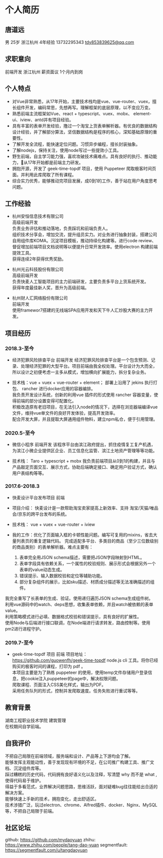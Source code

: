# 个人简历

## 唐道远

男
25岁
浙江杭州
4年经验
13732295343
tdy853839625@qq.com

## 求职意向

前端开发 浙江杭州 薪资面议 1个月内到岗

## 个人特点

- 对Vue非常熟悉，从17年开始，主要技术栈均是vue、vue-router、vuex，擅长组件开发，编码常思，先想再写。理解框架的底层原理，以不变应万变。
- 熟悉前端主流框架如Vue、react + typescript、vuex、mobx、 element-ui、iview、antd并有项目经验。
- 具有丰富的表单开发经验，撸过一个淘宝上货表单解析器。有优良的数据结构设计经验，并了解部分算法，坚信数据结构是程序的核心，深知基础原理的重要性。
- 了解开发全流程，能快速定位问题。习惯异步编程，擅长封装抽象。
- 了解nodejs，保持关注，使用node写过一些提效小工具。
- 野生前端，自主学习能力强，喜欢攻破技术痛难点。具有良好的执行、推动能力，从17年开始都是前端主力研发。
- 拥抱开源，开发了 geek-time-topdf 项目，使用 Puppeteer 爬取极客时间页面。并利用此库爬取了所有课程。
- 综合实力优秀，能够推动完项目发展，成0到1的工作，善于站在用户角度思考问题。

## 工作经验

- 杭州安恒信息技术有限公司  
  高级前端开发  
  负责业务评估和推动落地，负责踩坑和前端负责人。  
  组织技术分享会，增加交流，提升组员实力。对业务进行抽象封装，搭建公司自用组件库KOMA。沉淀项目模板，推动持续化构建等。进行code review、督促增加前端项目文档说明等以便提升日常开发效率。使用electron 构建前端提效工具。  
  获得连续2年获得优秀奖励。  
  
- 杭州光云科技股份有限公司  
  高级前端开发  
  负责快麦人工智能项目的主力前端研发，主要负责多平台上货系统开发。  
  获得年度最佳新人奖，晋升为高级前端。  
  
- 杭州财人汇网络股份有限公司  
  前端开发  
  使用framewor7搭建的无线端SPA应用开发和天下牛人汇炒股大赛的主力开发。  
  
## 项目经历

### 2018.3-至今

- 经济犯罪风险排查平台  前端开发
 经济犯罪风险排查平台是一个包含预测、记录、处理经济犯罪的大型平台。项目前端由我全权处理。平台设计为大而全，所以设计之初便考虑一主多从模式，增加横向扩展能力，拆分复杂业务。
 
- 技术栈：vue + vuex + vue-router + element； 
  部署上沿用了 jekins 执行打包、 rancher 进行docker应用的容器编排。  
  我负责开发设计系统，创新的利用vue 插件的形式使用 rancher 容器变量，使得前端的部分设置变得可配置化。  
  积极改造原有老旧项目，在无法引入node的情况下，选择在浏览器端编译vue文件，维持vue单文件的良好开发体验，提高开发效率。  
  配合开发大屏，并且提取大屏通用组件物料，建立npm私仓，便于引用管理。  

### 2020.5-至今
- 微信小程序   前端开发
  该程序平台由滨江政府提出，抓住疫情复工复产机遇，为滨江小微企业提供区企业、员工信息化监管、滨江土地资产管理等等功能。
  
- 技术栈： Taro + typescript + mobx
  我负责前端项目从0到1的构建，并且与产品敲定页面交互、展示方式，协助后端确定接口、确定用户验证方式，确认用户表结构等等。
  
  
### 2017.6-2018.3
- 快麦设计平台发布项目   前端

- 项目介绍： 快麦设计是一款帮助淘宝卖家提高上新效率、支持 淘宝/天猫/唯品会/京东的跨平台发布的系统。
- 技术栈： vue + vuex + vue-router + iview
- 我的工作：优化了页面输入框的卡顿性能问题。编写可复用的mixins，省去大量列表页的重复逻辑代码。
  完成适配多平台、多类目的商品（至少三位数级别的商品类别）的表单解析器。难点主要有：
  1. 表单完全用JSON schema描述，需要把JSON字段映射到HTML。
  2. 表单字段具有依赖关系，一个属性的校验规则、展示形式会根据另外一个表单的value动态生成。
  3. 错误提示、输入数据校验和定位等辅助功能。
  4. 部分复杂组件的展示，比如sku描述、材质成分描述等无法准确描述的组件。

我完全重写了长表单的生成、验证。使用递归遍历JSON schema生成组件树。  
利用vue源码中的watch、deps思想，收集表单依赖，并且watch被依赖的表单value。  
利用策略模式进行必填、数据格式校验和错误提示，具有良好的扩展性。  
使用Node与后端进行接口联调，在Node端进行请求转发，路由控制等。使用pm2进行进程守护。  

### 2019.7-至今
- geek-time-topdf 项目 前端
项目地址：https://github.com/guowenfh/geek-time-topdf  node.js cli 工具。将你已经购买的极客时间的课程，打印为 pdf 。  
本项目主要是为了熟练 puppeteer 的使用，使用temp文件存储用户登录信息，把cookie注入puppeteer的page中，解决权限问题。  
爬取课程、页面注入CSS美化样式，输出为PDF。  
采用任务队列的形式，控制并发爬取速度。任务失败进行重试等等。  

## 教育背景
湖南工程职业技术学院 建筑管理  
在校期间自学前端。

## 自我评价

不把自己局限在前端领域，服务端和设计、产品等上下游均会了解。  
能够发挥主观能动性，善于发现现有环境的不足，在公司推广构建工具、推广文档、沉淀组件库等。  
踩过糟糕的历史代码，代码拥有良好语义化以及注释，写清楚 why 而不是 what , 使得代码易于维护。   
得益于多看范式，业界解决问题思路，思维活跃，面对疑难bug往往能给出合适的解决方案。  
能够快速上手新的技术，拥抱变化，走出舒适区。  
技术涉猎广泛，玩过electron、chrome、Alfred插件、docker、Nginx、MySQL等，不把自己局限于前端。  

## 社区论坛

github: https://github.com/mydaoyuan
zhihu: https://www.zhihu.com/people/tang-dao-yuan
segmentfault: https://segmentfault.com/u/tangdaoyuan

